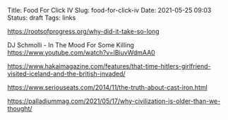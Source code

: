Title: Food For Click IV
Slug: food-for-click-iv
Date: 2021-05-25 09:03
Status: draft
Tags: links

https://rootsofprogress.org/why-did-it-take-so-long

DJ Schmolli - In The Mood For Some Killing
https://www.youtube.com/watch?v=lBiuvWdmAA0

https://www.hakaimagazine.com/features/that-time-hitlers-girlfriend-visited-iceland-and-the-british-invaded/


https://www.seriouseats.com/2014/11/the-truth-about-cast-iron.html

https://palladiummag.com/2021/05/17/why-civilization-is-older-than-we-thought/
